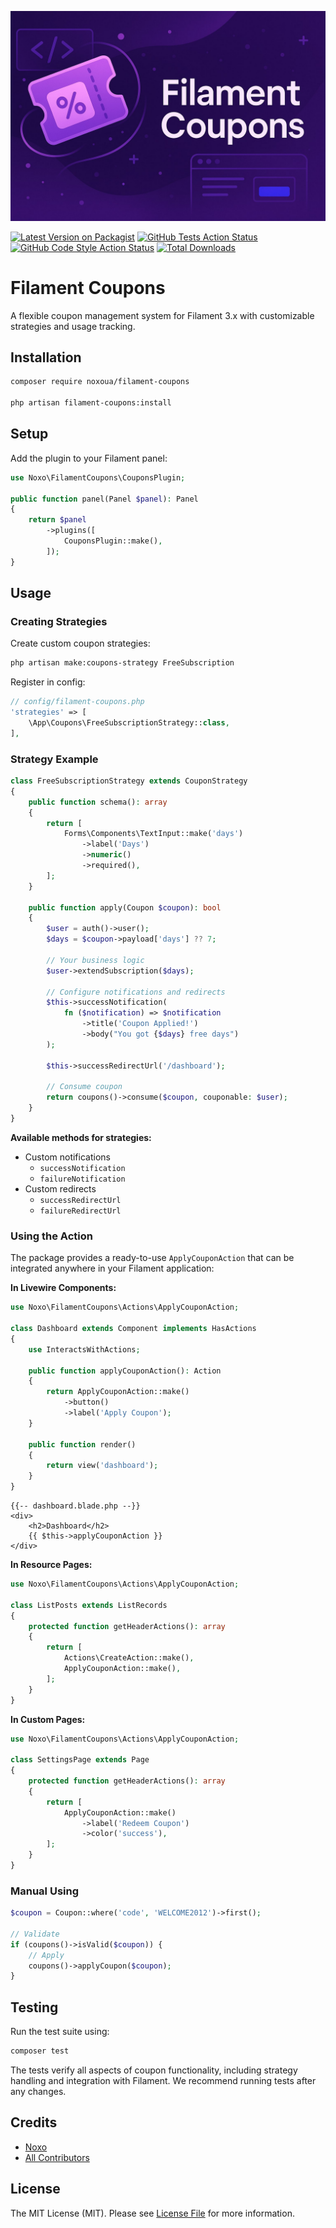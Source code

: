 ![Header](https://raw.githubusercontent.com/noxoua/filament-coupons/main/art/header.jpg)


[![Latest Version on Packagist](https://img.shields.io/packagist/v/noxoua/filament-coupons.svg?style=flat-square)](https://packagist.org/packages/noxoua/filament-coupons)
[![GitHub Tests Action Status](https://img.shields.io/github/actions/workflow/status/noxoua/filament-coupons/run-tests.yml?branch=main&label=tests&style=flat-square)](https://github.com/noxoua/filament-coupons/actions?query=workflow%3Arun-tests+branch%3Amain)
[![GitHub Code Style Action Status](https://img.shields.io/github/actions/workflow/status/noxoua/filament-coupons/fix-php-code-style-issues.yml?branch=main&label=code%20style&style=flat-square)](https://github.com/noxoua/filament-coupons/actions?query=workflow%3A"Fix+PHP+code+styling"+branch%3Amain)
[![Total Downloads](https://img.shields.io/packagist/dt/noxoua/filament-coupons.svg?style=flat-square)](https://packagist.org/packages/noxoua/filament-coupons)

# Filament Coupons

A flexible coupon management system for Filament 3.x with customizable strategies and usage tracking.

## Installation

```bash
composer require noxoua/filament-coupons

php artisan filament-coupons:install
```

## Setup

Add the plugin to your Filament panel:

```php
use Noxo\FilamentCoupons\CouponsPlugin;

public function panel(Panel $panel): Panel
{
    return $panel
        ->plugins([
            CouponsPlugin::make(),
        ]);
}
```

## Usage

### Creating Strategies

Create custom coupon strategies:

```bash
php artisan make:coupons-strategy FreeSubscription
```

Register in config:

```php
// config/filament-coupons.php
'strategies' => [
    \App\Coupons\FreeSubscriptionStrategy::class,
],
```

### Strategy Example

```php
class FreeSubscriptionStrategy extends CouponStrategy
{
    public function schema(): array
    {
        return [
            Forms\Components\TextInput::make('days')
                ->label('Days')
                ->numeric()
                ->required(),
        ];
    }

    public function apply(Coupon $coupon): bool
    {
        $user = auth()->user();
        $days = $coupon->payload['days'] ?? 7;

        // Your business logic
        $user->extendSubscription($days);

        // Configure notifications and redirects
        $this->successNotification(
            fn ($notification) => $notification
                ->title('Coupon Applied!')
                ->body("You got {$days} free days")
        );

        $this->successRedirectUrl('/dashboard');

        // Consume coupon
        return coupons()->consume($coupon, couponable: $user);
    }
}
```

**Available methods for strategies:**

-   Custom notifications
    -   `successNotification`
    -   `failureNotification`
-   Custom redirects
    -   `successRedirectUrl`
    -   `failureRedirectUrl`

### Using the Action

The package provides a ready-to-use `ApplyCouponAction` that can be integrated anywhere in your Filament application:

**In Livewire Components:**

```php
use Noxo\FilamentCoupons\Actions\ApplyCouponAction;

class Dashboard extends Component implements HasActions
{
    use InteractsWithActions;

    public function applyCouponAction(): Action
    {
        return ApplyCouponAction::make()
            ->button()
            ->label('Apply Coupon');
    }

    public function render()
    {
        return view('dashboard');
    }
}
```

```blade
{{-- dashboard.blade.php --}}
<div>
    <h2>Dashboard</h2>
    {{ $this->applyCouponAction }}
</div>
```

**In Resource Pages:**

```php
use Noxo\FilamentCoupons\Actions\ApplyCouponAction;

class ListPosts extends ListRecords
{
    protected function getHeaderActions(): array
    {
        return [
            Actions\CreateAction::make(),
            ApplyCouponAction::make(),
        ];
    }
}
```

**In Custom Pages:**

```php
use Noxo\FilamentCoupons\Actions\ApplyCouponAction;

class SettingsPage extends Page
{
    protected function getHeaderActions(): array
    {
        return [
            ApplyCouponAction::make()
                ->label('Redeem Coupon')
                ->color('success'),
        ];
    }
}
```

### Manual Using

```php
$coupon = Coupon::where('code', 'WELCOME2012')->first();

// Validate
if (coupons()->isValid($coupon)) {
    // Apply
    coupons()->applyCoupon($coupon);
}
```

## Testing

Run the test suite using:

```bash
composer test
```

The tests verify all aspects of coupon functionality, including strategy handling and integration with Filament. We recommend running tests after any changes.

## Credits

-   [Noxo](https://github.com/noxoua)
-   [All Contributors](../../contributors)

## License

The MIT License (MIT). Please see [License File](LICENSE.md) for more information.
